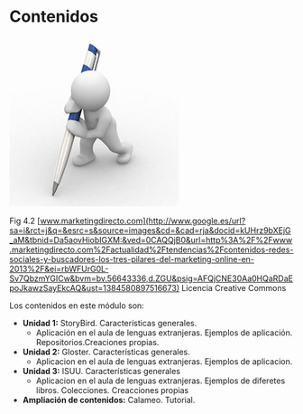 # Contenidos


![](img/contenido.jpg)


Fig 4.2 [www.marketingdirecto.com](http://www.google.es/url?sa=i&rct=j&q=&esrc=s&source=images&cd=&cad=rja&docid=kUHrz9bXEjG_aM&tbnid=Da5aovHiobIGXM:&ved=0CAQQjB0&url=http%3A%2F%2Fwww.marketingdirecto.com%2Factualidad%2Ftendencias%2Fcontenidos-redes-sociales-y-buscadores-los-tres-pilares-del-marketing-online-en-2013%2F&ei=rbWFUrG0L-Sv7QbzmYGICw&bvm=bv.56643336,d.ZGU&psig=AFQjCNE30Aa0HQaRDaEpoJkawzSayEkcAQ&ust=1384580897516673) Licencia Creative Commons

Los contenidos en este módulo son:

*   **Unidad 1:** StoryBird. Características generales.  
    *   Aplicación en el aula de lenguas extranjeras. Ejemplos de aplicación. Repositorios.Creaciones propias.
*   **Unidad 2:** Gloster. Características generales.
    *   Aplicacion en el aula de lenguas extranjeras. Ejemplos de aplicacion.
*   **Unidad 3:** ISUU. Características generales
    *   Aplicacion en el aula de lenguas extranjeras. Ejemplos de diferetes libros. Colecciones. Creacciones propias
*   **Ampliación de contenidos:** Calameo. Tutorial.

